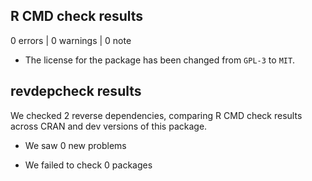 ## R CMD check results

0 errors | 0 warnings | 0 note

- The license for the package has been changed from `GPL-3` to `MIT`.

## revdepcheck results

We checked 2 reverse dependencies, comparing R CMD check results across CRAN and
dev versions of this package.

 * We saw 0 new problems

 * We failed to check 0 packages
